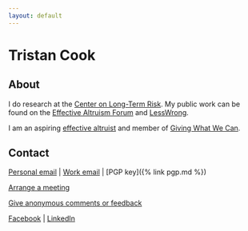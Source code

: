 ```yaml
---
layout: default
---
```


# Tristan Cook

## About

I do research at the [Center on Long-Term Risk](https://longtermrisk.org/). My public work can be found on the [Effective Altruism Forum](https://forum.effectivealtruism.org/users/tristan-cook) and [LessWrong](https://lesswrong.com/users/tristan-cook).

I am an aspiring [effective altruist](https://www.effectivealtruism.org/) and member of [Giving What We Can](https://www.givingwhatwecan.org).

## Contact

[Personal email](mailto:tnjnck@gmail.com) \| [Work email](mailto:tristan.cook@longtermrisk.org) \| [PGP key]({% link pgp.md %}) 

[Arrange a meeting](https://calendly.com/tristancook/meet)

[Give anonymous comments or feedback](https://www.admonymous.co/tristancook)

[Facebook](https://www.facebook.com/tristan.cook.0/) \| [LinkedIn](https://www.facebook.com/tristan.cook.0/)
